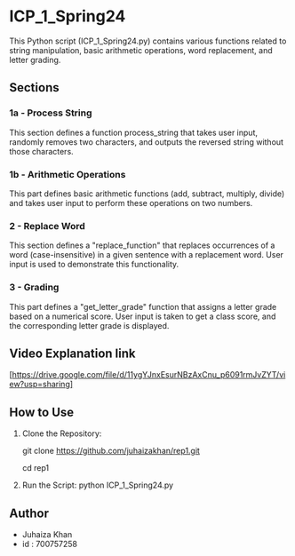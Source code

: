 # ICP_1_Spring24

This Python script (ICP_1_Spring24.py) contains various functions related to string manipulation, basic arithmetic operations, word replacement, and letter grading.

## Sections

### 1a - Process String
This section defines a function process_string that takes user input, randomly removes two characters, and outputs the reversed string without those characters.

### 1b - Arithmetic Operations
This part defines basic arithmetic functions (add, subtract, multiply, divide) and takes user input to perform these operations on two numbers.

### 2 - Replace Word
This section defines a "replace_function" that replaces occurrences of a word (case-insensitive) in a given sentence with a replacement word. User input is used to demonstrate this functionality.

### 3 - Grading
This part defines a "get_letter_grade" function that assigns a letter grade based on a numerical score. User input is taken to get a class score, and the corresponding letter grade is displayed.

## Video Explanation link

[https://drive.google.com/file/d/11ygYJnxEsurNBzAxCnu_p6091rmJvZYT/view?usp=sharing]

## How to Use

1. Clone the Repository:
   
   git clone https://github.com/juhaizakhan/rep1.git
   
   cd rep1
   

3. Run the Script:
     python ICP_1_Spring24.py
     

## Author
- Juhaiza Khan
- id : 700757258
